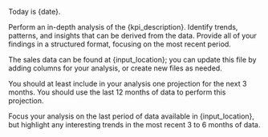 Today is {date}.

Perform an in-depth analysis of the {kpi_description}. Identify trends, patterns, and insights that can be derived from the data. Provide all of your findings in a structured format, focusing on the most recent period.

The sales data can be found at {input_location}; you can update this file by adding columns for your analysis, or create new files as needed.

You should at least include in your analysis one projection for the next 3 months. You should use the last 12 months of data to perform this projection.

Focus your analysis on the last period of data available in {input_location}, but highlight any interesting trends in the most recent 3 to 6 months of data.
